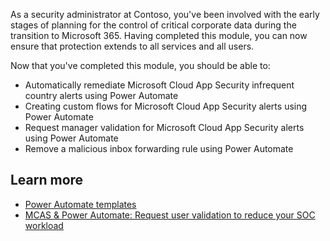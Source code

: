 As a security administrator at Contoso, you've been involved with the early stages of planning for the control of critical corporate data during the transition to Microsoft 365. Having completed this module, you can now ensure that protection extends to all services and all users.

Now that you\'ve completed this module, you should be able to:

- Automatically remediate Microsoft Cloud App Security infrequent country alerts using Power Automate
- Creating custom flows for Microsoft Cloud App Security alerts using Power Automate
- Request manager validation for Microsoft Cloud App Security alerts using Power Automate
- Remove a malicious inbox forwarding rule using Power Automate

## Learn more

- [Power Automate templates](https://github.com/microsoft/Microsoft-Cloud-App-Security/tree/master/Playbooks)
- [MCAS & Power Automate: Request user validation to reduce your SOC workload](https://www.youtube.com/watch?app=desktop&v=gDn7-u15t7E)
